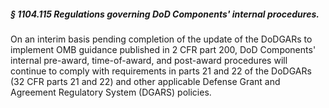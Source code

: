 ##### § 1104.115 Regulations governing DoD Components' internal procedures. #####

On an interim basis pending completion of the update of the DoDGARs to implement OMB guidance published in 2 CFR part 200, DoD Components' internal pre-award, time-of-award, and post-award procedures will continue to comply with requirements in parts 21 and 22 of the DoDGARs (32 CFR parts 21 and 22) and other applicable Defense Grant and Agreement Regulatory System (DGARS) policies.
